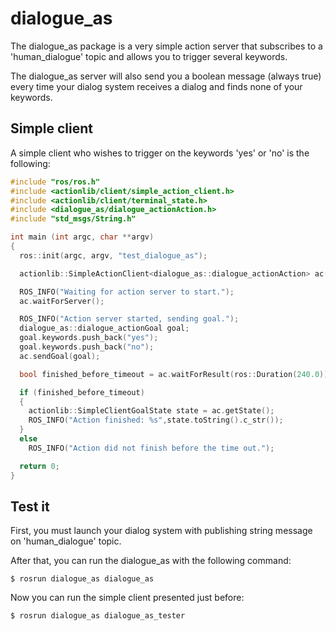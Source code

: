 # dialogue_as

The dialogue_as package is a very simple action server that subscribes to a 'human_dialogue' topic and allows you to trigger several keywords.

The dialogue_as server will also send you a boolean message (always true) every time your dialog system receives a dialog and finds none of your keywords.

## Simple client

A simple client who wishes to trigger on the keywords 'yes' or 'no' is the following:

```cpp
#include "ros/ros.h"
#include <actionlib/client/simple_action_client.h>
#include <actionlib/client/terminal_state.h>
#include <dialogue_as/dialogue_actionAction.h>
#include "std_msgs/String.h"

int main (int argc, char **argv)
{
  ros::init(argc, argv, "test_dialogue_as");

  actionlib::SimpleActionClient<dialogue_as::dialogue_actionAction> ac("dialogue_as", true);

  ROS_INFO("Waiting for action server to start.");
  ac.waitForServer();

  ROS_INFO("Action server started, sending goal.");
  dialogue_as::dialogue_actionGoal goal;
  goal.keywords.push_back("yes");
  goal.keywords.push_back("no");
  ac.sendGoal(goal);

  bool finished_before_timeout = ac.waitForResult(ros::Duration(240.0));

  if (finished_before_timeout)
  {
    actionlib::SimpleClientGoalState state = ac.getState();
    ROS_INFO("Action finished: %s",state.toString().c_str());
  }
  else
    ROS_INFO("Action did not finish before the time out.");

  return 0;
}
```

## Test it

First, you must launch your dialog system with publishing string message on 'human_dialogue' topic.

After that, you can run the dialogue_as with the following command:
```
$ rosrun dialogue_as dialogue_as
```

Now you can run the simple client presented just before:
```
$ rosrun dialogue_as dialogue_as_tester
```
